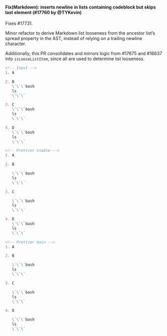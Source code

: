 #### Fix(Markdown): inserts newline in lists containing codeblock but skips last element (#17760 by @TYKevin)

Fixes #17731.

Minor refactor to derive Markdown list looseness from the ancestor list’s spread property in the AST, instead of relying on a trailing newline character.

Additionally, this PR consolidates and mirrors logic from #17675 and #16637 into `isLooseListItem`, since all are used to determine list looseness.

<!-- prettier-ignore -->
```md
<!-- Input -->
1. A

2. B
   \`\`\`bash
   ls
   \`\`\`

3. C
   \`\`\`bash
   ls
   \`\`\`

4. D
   \`\`\`bash
   ls
   \`\`\`

<!-- Prettier stable -->
1. A

2. B

   \`\`\`bash
   ls
   \`\`\`

3. C

   \`\`\`bash
   ls
   \`\`\`

4. D
   \`\`\`bash
   ls
   \`\`\`

<!-- Prettier main -->
1. A

2. B

   \`\`\`bash
   ls
   \`\`\`

3. C

   \`\`\`bash
   ls
   \`\`\`

4. D

   \`\`\`bash
   ls
   \`\`\`
```

